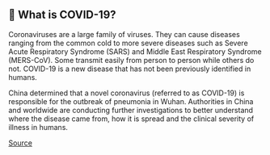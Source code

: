 ## 🦠 What is COVID-19?

Coronaviruses are a large family of viruses. They can cause diseases ranging from the common cold to more severe diseases such as Severe Acute Respiratory Syndrome (SARS) and Middle East Respiratory Syndrome (MERS-CoV). Some transmit easily from person to person while others do not. COVID-19 is a new disease that has not been previously identified in humans.

China determined that a novel coronavirus (referred to as COVID-19) is responsible for the outbreak of pneumonia in Wuhan. Authorities in China and worldwide are conducting further investigations to better understand where the disease came from, how it is spread and the clinical severity of illness in humans.

[Source](https://www.canada.ca/en/public-health/services/diseases/2019-novel-coronavirus-infection/frequently-asked-questions.html)
